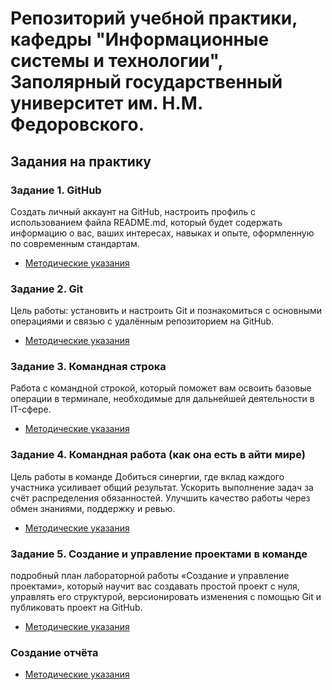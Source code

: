 # Репозиторий учебной практики, кафедры "Информационные системы и технологии", Заполярный государственный университет им. Н.М. Федоровского.

## Задания на практику

### Задание 1. GitHub

Создать личный аккаунт на GitHub, настроить профиль с использованием файла README.md, который будет содержать информацию о вас, ваших интересах, навыках и опыте, оформленную по современным стандартам.

* [Методические указания](/tutorials/github.md)

### Задание 2. Git

Цель работы: установить и настроить Git  и познакомиться с основными операциями и связью с удалённым репозиторием на GitHub.

* [Методические указания](/tutorials/git.md)

### Задание 3. Командная строка

Работа с командной строкой, который поможет вам освоить базовые операции в терминале, необходимые для дальнейшей деятельности в IT-сфере.

* [Методические указания](/tutorials/teamworks.md)

### Задание 4. Командная работа (как она есть в айти мире)

Цель работы в команде
Добиться синергии, где вклад каждого участника усиливает общий результат.
Ускорить выполнение задач за счёт распределения обязанностей.
Улучшить качество работы через обмен знаниями, поддержку и ревью.

* [Методические указания](/tutorials/fullproj.md)

### Задание 5. Создание и управление проектами в команде

подробный план лабораторной работы «Создание и управление проектами», который научит вас создавать простой проект с нуля, управлять его структурой, версионировать изменения с помощью Git и публиковать проект на GitHub.

* [Методические указания](/tutorials/firstproject.md)


### Создание отчёта

* [Методические указания](/tutorials/otchet.md)
